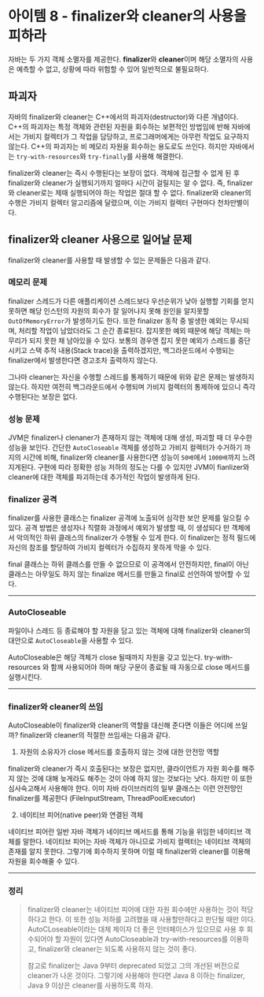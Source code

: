 # 아이템 8 - finalizer와 cleaner의 사용을 피하라

자바는 두 가지 객체 소멸자를 제공한다. **finalizer**와 **cleaner**이며 해당 소멸자의 사용은 예측할 수 없고, 상황에 따라 위험할 수 있어 일반적으로 불필요하다.

## 파괴자

자바의 finalizer와 cleaner는 C++에서의 파괴자(destructor)와 다른 개념이다. C++의 파괴자는 특정 객체와 관련된 자원을 회수하는 보편적인 방법임에 반해 자바에서는 가비지 컬렉터가 그 작업을 담당하고, 프로그래머에게는 아무런 작업도 요구하지 않는다. C++의 파괴자는 비 메모리 자원을 회수하는 용도로도 쓰인다. 하지만 자바에서는 `try-with-resources`와 `try-finally`를 사용해 해결한다.

finalizer와 cleaner는 즉시 수행된다는 보장이 없다. 객체에 접근할 수 없게 된 후 finalizer와 cleaner가 실행되기까지 얼마다 시간이 걸릴지는 알 수 없다. 즉, finalizer와 cleaner로는 제때 실행되어야 하는 작업은 절대 할 수 없다. finalizer와 cleaner의 수행은 가비지 컬렉터 알고리즘에 달렸으며, 이는 가비지 컬렉터 구현마다 천차만별이다.

## finalizer와 cleaner 사용으로 일어날 문제

finalizer와 cleaner를 사용할 때 발생할 수 있는 문제들은 다음과 같다.

### 메모리 문제

finalizer 스레드가 다른 애플리케이션 스레드보다 우선순위가 낮아 실행할 기회를 얻지 못하면 해당 인스턴의 자원의 회수가 잘 일어나지 못해 원인을 알지못할 `OutOfMemoryError`가 발생하기도 한다. 또한 finalizer 동작 중 발생한 예외는 무시되며, 처리할 작업이 남았더라도 그 순간 종료된다. 잡지못한 예외 때문에 해당 객체는 마무리가 되지 못한 채 남아있을 수 있다. 보통의 경우엔 잡지 못한 예외가 스레드를 중단시키고 스택 추적 내용(Stack trace)을 출력하겠지만, 백그라운드에서 수행되는 finalizer에서 발생한다면 경고조차 출력하지 않는다.

그나마 cleaner는 자신을 수행할 스레드를 통제하기 때문에 위와 같은 문제는 발생하지 않는다. 하지만 여전히 백그라운드에서 수행되며 가비지 컬렉터의 통제하에 있으니 즉각 수행된다는 보장은 없다.

### 성능 문제

JVM은 finalizer나 clenaner가 존재하지 않는 객체에 대해 생성, 파괴할 때 더 우수한 성능을 보인다. 간단한 `AutoCloseable` 객체를 생성하고 가비지 컬렉터가 수거하기 까지의 시간에 비해, finalizer와 cleaner를 사용한다면 성능이 `50배`에서 `1000배`까지 느려지게된다. 구현에 따라 정확한 성능 저하의 정도는 다를 수 있지만 JVM이 fianlizer와 cleaner에 대한 객체를 파괴하는데 추가적인 작업이 발생하게 된다.

### finalizer 공격

finalizer를 사용한 클래스는 finalizer 공격에 노출되어 심각한 보안 문제를 일으킬 수 있다. 공격 방법은 생성자나 직렬화 과정에서 예외가 발생할 때, 이 생성되다 만 객체에서 악의적인 하위 클래스의 finalizer가 수행될 수 있게 한다. 이 finalizer는 정적 필드에 자신의 참조를 할당하여 가비지 컬렉터가 수집하지 못하게 막을 수 있다.

final 클래스는 하위 클래스를 만들 수 없으므로 이 공격에서 안전하지만, final이 아닌 클래스는 아무일도 하지 않는 finalize 메서드를 만들고 final로 선언하여 방어할 수 있다.

---

### AutoCloseable

파일이나 스레드 등 종료해야 할 자원을 담고 있는 객체에 대해 finalizer와 cleaner의 대안으로 `AutoCloseable`을 사용할 수 있다.

AutoCloseable은 해당 객체가 close 될때까지 자원을 갖고 있는다. try-with-resources 와 함께 사용되어야 하며 해당 구문이 종료될 때 자동으로 close 메서드를 실행시킨다.

---

### finalizer와 cleaner의 쓰임

AutoCloseable이 finalizer와 cleaner의 역할을 대신해 준다면 이들은 어디에 쓰일까? finalizer와 cleaner의 적절한 쓰임새는 다음과 같다.

1. 자원의 소유자가 close 메서드를 호출하지 않는 것에 대한 안전망 역할

finalizer와 cleaner가 즉시 호출된다는 보장은 없지만, 클라이언트가 자원 회수를 해주지 않는 것에 대해 늦게라도 해주는 것이 아예 하지 않는 것보다는 낫다. 하지만 이 또한 심사숙고해서 사용해야 한다. 이미 자바 라이브러리의 일부 클래스는 이런 안전망인 finalizer를 제공한다 (FileInputStream, ThreadPoolExecutor)

2. 네이티브 피어(native peer)와 연결된 객체

네이티브 피어란 일반 자바 객체가 네이티브 메서드를 통해 기능을 위임한 네이티브 객체를 말한다. 네이티브 피어는 자바 객체가 아니므로 가비지 컬렉터는 네이티브 객체의 존재를 알지 못한다. 그렇기에 회수하지 못하며 이럴 때 finalizer와 cleaner를 이용해 자원을 회수해줄 수 있다.

---

### 정리

> finalizer와 cleaner는 네이티브 피어에 대한 자원 회수에만 사용하는 것이 적당하다고 한다. 이 또한 성능 저하를 고려했을 때 사용할만하다고 판단될 때만 이다. AutoCLoseable이라는 대체 제이자 더 좋은 인터페이스가 있으므로 사용 후 회수되어야 할 자원이 있다면 AutoCloseable과 try-with-resources를 이용하고, finalizer와 cleaner는 되도록 사용하지 않는 것이 좋다.
>
> 참고로 finalizer는 Java 9부터 deprecated 되었고 그의 개선된 버전으로 cleaner가 나온 것이다. 그렇기에 사용해야 한다면 Java 8 이하는 finalizer, Java 9 이상은 cleaner를 사용하도록 하자.
